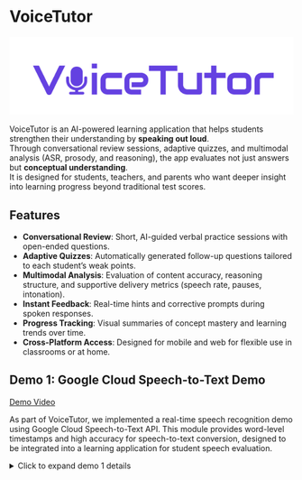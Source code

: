 # VoiceTutor

![Logo](https://raw.githubusercontent.com/snuhcs-course/swpp-2025-project-team-03/main/docs/images/logo.png)

VoiceTutor is an AI-powered learning application that helps students strengthen their understanding by **speaking out loud**.  
Through conversational review sessions, adaptive quizzes, and multimodal analysis (ASR, prosody, and reasoning), the app evaluates not just answers but **conceptual understanding**.  
It is designed for students, teachers, and parents who want deeper insight into learning progress beyond traditional test scores.

## Features

- **Conversational Review**: Short, AI-guided verbal practice sessions with open-ended questions.  
- **Adaptive Quizzes**: Automatically generated follow-up questions tailored to each student’s weak points.  
- **Multimodal Analysis**: Evaluation of content accuracy, reasoning structure, and supportive delivery metrics (speech rate, pauses, intonation).  
- **Instant Feedback**: Real-time hints and corrective prompts during spoken responses.  
- **Progress Tracking**: Visual summaries of concept mastery and learning trends over time.  
- **Cross-Platform Access**: Designed for mobile and web for flexible use in classrooms or at home.  


## Demo 1: Google Cloud Speech-to-Text Demo
[Demo Video](demo/videos/stt_demo.mp4)  

As part of VoiceTutor, we implemented a real-time speech recognition demo using Google Cloud Speech-to-Text API. This module provides word-level timestamps and high accuracy for speech-to-text conversion, designed to be integrated into a learning application for student speech evaluation.

<details>
<summary> Click to expand demo 1 details</summary>

### Implemented Features

- **Voice Recording**: Students can record their speech directly in the web browser
- **Text Transcription**: Converts speech to text with high accuracy
- **Word-level Timestamps**: Provides precise start/end times for each word

### Integration with Actual Application

When integrated into the actual learning application:
1. Students record their speech responses to learning prompts
2. Audio is captured and sent to the STT service
3. Google Cloud API processes the audio and returns text with timestamps
4. Results are sent to the Django backend server
5. The Django server evaluates the student's pronunciation, fluency, and accuracy
6. Feedback is provided to both students and instructors


## Project Structure

```
stt/
├── flask-server/          # Flask backend server
│   ├── app.py            # Main server file
│   ├── requirements.txt  # Python dependencies
│   └── uploads/          # Temporary file storage
├── stt-ui/               # React frontend
│   ├── src/
│   │   ├── App.js        # Main app component
│   │   └── components/
│   │       ├── STTRecorder.js  # Voice recording component
│   │       └── STTRecorder.css # Stylesheet
│   └── package.json      # Node.js dependencies
├── google_stt.py         # Google STT API client
├── google-cloud-setup.md # Google Cloud setup guide
├── start-server.bat      # Server startup script
├── start-ui.bat          # UI startup script
└── stt-project-*.json    # Google Cloud service account key
```

## Setup & Execution Instructions

### Prerequisites

- Python 3.8 or higher
- Node.js 16 or higher
- Google Cloud account with billing enabled
- FFmpeg (optional, for audio conversion)

### Environment Setup

We used the following environment configuration:
- **Operating System**: Windows 10/11
- **Python Version**: 3.8+
- **Node.js Version**: 16+
- **Browser**: Chrome/Edge (for WebRTC support)
- **Google Cloud Project**: stt-project-473514

### Step-by-Step Demo Execution

#### Step 1: Google Cloud Setup

1. **Create Google Cloud Project**
   - Go to [Google Cloud Console](https://console.cloud.google.com/)
   - Create a new project or select existing project
   - Note your project ID

2. **Enable Speech-to-Text API**
   - Navigate to "APIs & Services" > "Library"
   - Search for "Cloud Speech-to-Text API"
   - Click "Enable"

3. **Create Service Account**
   - Go to "IAM & Admin" > "Service Accounts"
   - Click "Create Service Account"
   - Name: `stt-service-account`
   - Role: "Cloud Speech-to-Text Client"
   - Create and download JSON key file

4. **Set Environment Variable**
   ```powershell
   # Windows PowerShell
   $env:GOOGLE_APPLICATION_CREDENTIALS="C:\path\to\your\service-account-key.json"
   
   # Windows Command Prompt
   set GOOGLE_APPLICATION_CREDENTIALS=C:\path\to\your\service-account-key.json
   
   # Linux/Mac
   export GOOGLE_APPLICATION_CREDENTIALS="/path/to/your/service-account-key.json"
   ```

#### Step 2: Backend Server Setup

1. **Navigate to Flask Server Directory**
   ```bash
   cd flask-server
   ```

2. **Create Virtual Environment**
   ```bash
   python -m venv venv
   ```

3. **Activate Virtual Environment**
   ```bash
   # Windows
   venv\Scripts\activate
   
   # Linux/Mac
   source venv/bin/activate
   ```

4. **Install Dependencies**
   ```bash
   pip install -r requirements.txt
   ```

#### Step 3: Frontend Setup

1. **Navigate to React UI Directory**
   ```bash
   cd stt-ui
   ```

2. **Install Dependencies**
   ```bash
   npm install
   ```

#### Step 4: Run the Application

**Option 1: Using Batch Files (Windows)**

1. **Start Backend Server**
   ```bash
   # In first terminal
   ./start-server.bat
   ```

2. **Start Frontend**
   ```bash
   # In second terminal
   ./start-ui.bat
   ```

#### Step 5: Access the Application

- **Web Interface**: http://localhost:3000
- **API Server**: http://localhost:5000

#### Step 6: Test the Demo

1. Open http://localhost:3000 in your browser
2. Click "Start Recording" button
3. Speak clearly into your microphone
4. Click "Stop Recording" button
5. Wait for processing (usually 2-5 seconds)
6. View the transcribed text with word-level timestamps

</details>